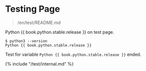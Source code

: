 # Testing Page

> /en/test/README.md

Python {{ book.python.stable.release }} on test page.

```
$ python3 --version
Python {{ book.python.stable.release }}
```

Test for variable `Python {{ book.python.stable.release }}` ended.

{% include "/test/internal.md" %}
